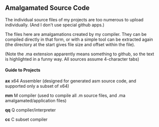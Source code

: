 ## Amalgamated Source Code

The individual source files of my projects are too numerous to upload individually. (And I don't use special github apps.)

The files here are amalgamations created by my compiler. They can be compiled directly in that form, or with a simple tool can be extracted again (the directory at the start gives file size and offset within the file).

(Note the .ma extension apparently means something to github, so the text is highlighted in a funny way. All sources assume 4-character tabs)

#### Guide to Projects

**ax** x64 Assembler (designed for generated asm source code, and supported only a subset of x64)

**mm** M compiler (used to compile all .m source files, and .ma amalgamated/application files)

**qq** Q compiler/interpreter

**cc** C subset compiler
